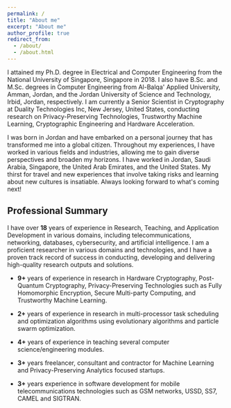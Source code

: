 ```yaml
---
permalink: /
title: "About me"
excerpt: "About me"
author_profile: true
redirect_from: 
  - /about/
  - /about.html
---
```


I attained my Ph.D. degree in Electrical and Computer Engineering from the National University of Singapore, Singapore in 2018. I also have B.Sc. and M.Sc. degrees in Computer Engineering from Al-Balqa' Applied University, Amman, Jordan, and the Jordan University of Science and Technology, Irbid, Jordan, respectively. I am currently a Senior Scientist in Cryptography at Duality Technologies Inc, New Jersey, United States, conducting research on Privacy-Preserving Technologies, Trustworthy Machine Learning, Cryptographic Engineering and Hardware Acceleration. 

I was born in Jordan and have embarked on a personal journey that has transformed me into a global citizen. Throughout my experiences, I have worked in various fields and industries, allowing me to gain diverse perspectives and broaden my horizons. I have worked in Jordan, Saudi Arabia, Singapore, the United Arab Emirates, and the United States. My thirst for travel and new experiences that involve taking risks and learning about new cultures is insatiable. Always looking forward to what's coming next!

## Professional Summary

I have over **18** years of experience in Research, Teaching, and Application Development in various domains, including telecommunications, networking, databases, cybersecurity, and artificial intelligence. I am a proficient researcher in various domains and technologies, and I have a proven track record of success in conducting, developing and delivering high-quality research outputs and solutions.

- **9+** years of experience in research in Hardware Cryptography, Post-Quantum Cryptography, Privacy-Preserving Technologies such as Fully Homomorphic Encryption, Secure Multi-party Computing, and Trustworthy Machine Learning.

- **2+** years of experience in research in multi-processor task scheduling and optimization algorithms using evolutionary algorithms and particle swarm optimization.

- **4+** years of experience in teaching several computer science/engineering modules.

- **3+** years freelancer, consultant and contractor for Machine Learning and Privacy-Preserving Analytics focused startups.

- **3+** years experience in software development for mobile telecommunications technologies such as GSM networks, USSD, SS7, CAMEL and SIGTRAN.
